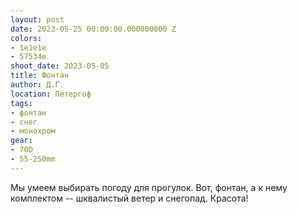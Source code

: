 ```yaml
---
layout: post
date: 2023-05-25 00:00:00.000000000 Z
colors:
- 1e1e1e
- 57534e
shoot_date: 2023-05-05
title: Фонтан
author: Д.Г.
location: Петергоф
tags:
- фонтан
- снег
- монохром
gear:
- 70D
- 55-250mm
---
```

Мы умеем выбирать погоду для прогулок. Вот, фонтан, а к нему комплектом -- шквалистый ветер и снегопад. Красота!


